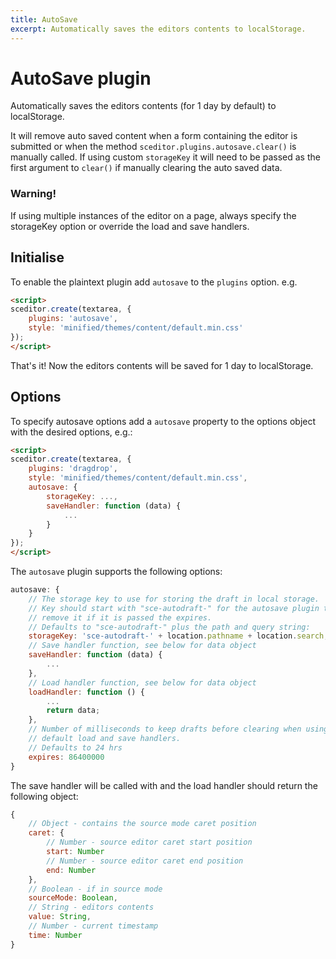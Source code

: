 ```yaml
---
title: AutoSave
excerpt: Automatically saves the editors contents to localStorage.
---
```


# AutoSave plugin <a id="autosave"></a>

Automatically saves the editors contents (for 1 day by default) to localStorage.

It will remove auto saved content when a form containing the editor is submitted
or when the method `sceditor.plugins.autosave.clear()` is manually called.
If using custom `storageKey` it will need to be passed as the first argument to
`clear()` if manually clearing the auto saved data.

<div class="Callout Callout--warning">
	<h3 class="Callout__header">Warning!</h3>
	<p>If using multiple instances of the editor on a page, always specify the
    storageKey option or override the load and save handlers.</p>
</div>

## Initialise <a id="initialise"></a>

To enable the plaintext plugin add `autosave` to the `plugins` option. e.g.

```html
<script>
sceditor.create(textarea, {
	plugins: 'autosave',
    style: 'minified/themes/content/default.min.css'
});
</script>
```

That's it! Now the editors contents will be saved for 1 day to localStorage.


## Options

To specify autosave options add a `autosave` property to the options object
with the desired options, e.g.:

```html
<script>
sceditor.create(textarea, {
	plugins: 'dragdrop',
    style: 'minified/themes/content/default.min.css',
    autosave: {
        storageKey: ...,
        saveHandler: function (data) {
            ...
        }
    }
});
</script>
```

The `autosave` plugin supports the following options:

```js
autosave: {
    // The storage key to use for storing the draft in local storage.
    // Key should start with "sce-autodraft-" for the autosave plugin to
    // remove it if it is passed the expires.
    // Defaults to "sce-autodraft-" plus the path and query string:
    storageKey: 'sce-autodraft-' + location.pathname + location.search;,
    // Save handler function, see below for data object
    saveHandler: function (data) {
        ...
    },
    // Load handler function, see below for data object
    loadHandler: function () {
        ...
        return data;
    },
    // Number of milliseconds to keep drafts before clearing when using the
    // default load and save handlers.
    // Defaults to 24 hrs
    expires: 86400000
}
```

The save handler will be called with and the load handler should return the
following object:

```js
{
    // Object - contains the source mode caret position
    caret: {
        // Number - source editor caret start position
        start: Number
        // Number - source editor caret end position
        end: Number
    },
    // Boolean - if in source mode
    sourceMode: Boolean,
    // String - editors contents
    value: String,
    // Number - current timestamp
    time: Number
}
```

